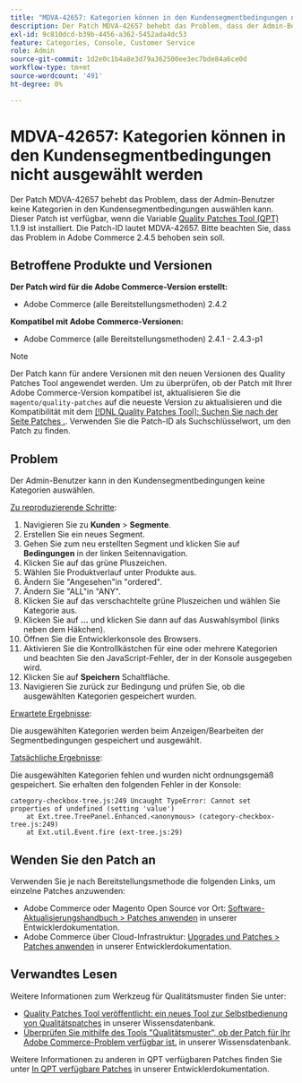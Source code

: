 ```yaml
---
title: "MDVA-42657: Kategorien können in den Kundensegmentbedingungen nicht ausgewählt werden"
description: Der Patch MDVA-42657 behebt das Problem, dass der Admin-Benutzer keine Kategorien in den Kundensegmentbedingungen auswählen kann. Dieser Patch ist verfügbar, wenn das [Quality Patches Tool (QPT)](/help/announcements/adobe-commerce-announcements/magento-quality-patches-released-new-tool-to-self-serve-quality-patches.md) 1.1.9 installiert ist. Die Patch-ID lautet MDVA-42657. Bitte beachten Sie, dass das Problem in Adobe Commerce 2.4.5 behoben sein soll.
exl-id: 9c810dcd-b39b-4456-a362-5452ada4dc53
feature: Categories, Console, Customer Service
role: Admin
source-git-commit: 1d2e0c1b4a8e3d79a362500ee3ec7bde84a6ce0d
workflow-type: tm+mt
source-wordcount: '491'
ht-degree: 0%

---
```


# MDVA-42657: Kategorien können in den Kundensegmentbedingungen nicht ausgewählt werden

Der Patch MDVA-42657 behebt das Problem, dass der Admin-Benutzer keine Kategorien in den Kundensegmentbedingungen auswählen kann. Dieser Patch ist verfügbar, wenn die Variable [Quality Patches Tool (QPT)](/help/announcements/adobe-commerce-announcements/magento-quality-patches-released-new-tool-to-self-serve-quality-patches.md) 1.1.9 ist installiert. Die Patch-ID lautet MDVA-42657. Bitte beachten Sie, dass das Problem in Adobe Commerce 2.4.5 behoben sein soll.

## Betroffene Produkte und Versionen

**Der Patch wird für die Adobe Commerce-Version erstellt:**

* Adobe Commerce (alle Bereitstellungsmethoden) 2.4.2

**Kompatibel mit Adobe Commerce-Versionen:**

* Adobe Commerce (alle Bereitstellungsmethoden) 2.4.1 - 2.4.3-p1

>[!NOTE]
>
>Der Patch kann für andere Versionen mit den neuen Versionen des Quality Patches Tool angewendet werden. Um zu überprüfen, ob der Patch mit Ihrer Adobe Commerce-Version kompatibel ist, aktualisieren Sie die `magento/quality-patches` auf die neueste Version zu aktualisieren und die Kompatibilität mit dem [[!DNL Quality Patches Tool]: Suchen Sie nach der Seite Patches .](https://devdocs.magento.com/quality-patches/tool.html#patch-grid). Verwenden Sie die Patch-ID als Suchschlüsselwort, um den Patch zu finden.

## Problem

Der Admin-Benutzer kann in den Kundensegmentbedingungen keine Kategorien auswählen.

<u>Zu reproduzierende Schritte</u>:

1. Navigieren Sie zu **Kunden** > **Segmente**.
1. Erstellen Sie ein neues Segment.
1. Gehen Sie zum neu erstellten Segment und klicken Sie auf **Bedingungen** in der linken Seitennavigation.
1. Klicken Sie auf das grüne Pluszeichen.
1. Wählen Sie Produktverlauf unter Produkte aus.
1. Ändern Sie &quot;Angesehen&quot;in &quot;ordered&quot;.
1. Ändern Sie &quot;ALL&quot;in &quot;ANY&quot;.
1. Klicken Sie auf das verschachtelte grüne Pluszeichen und wählen Sie Kategorie aus.
1. Klicken Sie auf **...** und klicken Sie dann auf das Auswahlsymbol (links neben dem Häkchen).
1. Öffnen Sie die Entwicklerkonsole des Browsers.
1. Aktivieren Sie die Kontrollkästchen für eine oder mehrere Kategorien und beachten Sie den JavaScript-Fehler, der in der Konsole ausgegeben wird.
1. Klicken Sie auf **Speichern** Schaltfläche.
1. Navigieren Sie zurück zur Bedingung und prüfen Sie, ob die ausgewählten Kategorien gespeichert wurden.

<u>Erwartete Ergebnisse</u>:

Die ausgewählten Kategorien werden beim Anzeigen/Bearbeiten der Segmentbedingungen gespeichert und ausgewählt.

<u>Tatsächliche Ergebnisse</u>:

Die ausgewählten Kategorien fehlen und wurden nicht ordnungsgemäß gespeichert. Sie erhalten den folgenden Fehler in der Konsole:

```
category-checkbox-tree.js:249 Uncaught TypeError: Cannot set properties of undefined (setting 'value')
    at Ext.tree.TreePanel.Enhanced.<anonymous> (category-checkbox-tree.js:249)
    at Ext.util.Event.fire (ext-tree.js:29)
```

## Wenden Sie den Patch an

Verwenden Sie je nach Bereitstellungsmethode die folgenden Links, um einzelne Patches anzuwenden:

* Adobe Commerce oder Magento Open Source vor Ort: [Software-Aktualisierungshandbuch > Patches anwenden](https://devdocs.magento.com/guides/v2.4/comp-mgr/patching/mqp.html) in unserer Entwicklerdokumentation.
* Adobe Commerce über Cloud-Infrastruktur: [Upgrades und Patches > Patches anwenden](https://devdocs.magento.com/cloud/project/project-patch.html) in unserer Entwicklerdokumentation.

## Verwandtes Lesen

Weitere Informationen zum Werkzeug für Qualitätsmuster finden Sie unter:

* [Quality Patches Tool veröffentlicht: ein neues Tool zur Selbstbedienung von Qualitätspatches](/help/announcements/adobe-commerce-announcements/magento-quality-patches-released-new-tool-to-self-serve-quality-patches.md) in unserer Wissensdatenbank.
* [Überprüfen Sie mithilfe des Tools &quot;Qualitätsmuster&quot;, ob der Patch für Ihr Adobe Commerce-Problem verfügbar ist.](/help/support-tools/patches-available-in-qpt-tool/check-patch-for-magento-issue-with-magento-quality-patches.md) in unserer Wissensdatenbank.

Weitere Informationen zu anderen in QPT verfügbaren Patches finden Sie unter [In QPT verfügbare Patches](https://devdocs.magento.com/quality-patches/tool.html#patch-grid) in unserer Entwicklerdokumentation.
